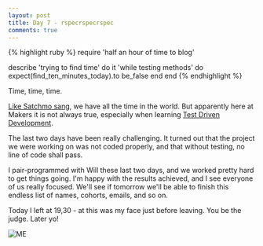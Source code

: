 ```yaml
---
layout: post
title: Day 7 - rspecrspecrspec
comments: true
---
```


{% highlight ruby %}
require 'half an hour of time to blog'

describe 'trying to find time' do
  it 'while testing methods' do
    expect(find_ten_minutes_today).to be_false
  end
 end
{% endhighlight %}

Time, time, time.

[Like Satchmo sang](https://www.youtube.com/watch?v=RMxRDTfzgpU), we have all the time in the world.
But apparently here at Makers it is not always true, especially when learning [Test Driven Development](http://en.wikipedia.org/wiki/Test-driven_development).

The last two days have been really challenging. It turned out that the project we were working on was not coded properly, and that without testing, no line of code shall pass.

I pair-programmed with Will these last two days, and we worked pretty hard to get things going. I'm happy with the results achieved, and I see everyone of us really focused. We'll see if tomorrow we'll be able to finish this endless list of names, cohorts, emails, and so on.

Today I left at 19,30 - at this was my face just before leaving. You be the judge. Later yo!


![ME](http://federicomaffei.github.io/public/images/f_makers.jpg)